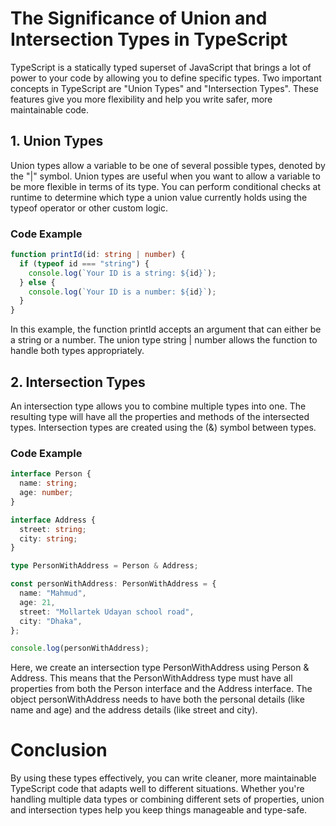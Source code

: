 # The Significance of Union and Intersection Types in TypeScript

TypeScript is a statically typed superset of JavaScript that brings a lot of power to your code by allowing you to define specific types. Two important concepts in TypeScript are "Union Types" and "Intersection Types". These features give you more flexibility and help you write safer, more maintainable code.

## 1. Union Types

Union types allow a variable to be one of several possible types, denoted by the "|" symbol. Union types are useful when you want to allow a variable to be more flexible in terms of its type. You can perform conditional checks at runtime to determine which type a union value currently holds using the typeof operator or other custom logic.

### Code Example

```typescript
function printId(id: string | number) {
  if (typeof id === "string") {
    console.log(`Your ID is a string: ${id}`);
  } else {
    console.log(`Your ID is a number: ${id}`);
  }
}
```

In this example, the function printId accepts an argument that can either be a string or a number. The union type string | number allows the function to handle both types appropriately.

## 2. Intersection Types

An intersection type allows you to combine multiple types into one. The resulting type will have all the properties and methods of the intersected types. Intersection types are created using the (&) symbol between types.

### Code Example

```typescript
interface Person {
  name: string;
  age: number;
}

interface Address {
  street: string;
  city: string;
}

type PersonWithAddress = Person & Address;

const personWithAddress: PersonWithAddress = {
  name: "Mahmud",
  age: 21,
  street: "Mollartek Udayan school road",
  city: "Dhaka",
};

console.log(personWithAddress);
```

Here, we create an intersection type PersonWithAddress using Person & Address. This means that the PersonWithAddress type must have all properties from both the Person interface and the Address interface. The object personWithAddress needs to have both the personal details (like name and age) and the address details (like street and city).

# Conclusion

By using these types effectively, you can write cleaner, more maintainable TypeScript code that adapts well to different situations. Whether you're handling multiple data types or combining different sets of properties, union and intersection types help you keep things manageable and type-safe.
